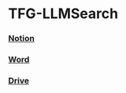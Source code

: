 # TFG-LLMSearch
### [Notion](https://nekoraru22.notion.site/tfg-llmsearch?pvs=74)
### [Word](https://unialicante-my.sharepoint.com/:w:/g/personal/igr61_mscloud_ua_es/Eb-UrcKdKrtIjjK5_MMpulUBE2g9K4321iJZ-dSxJcSXjg?e=ehapQh)
### [Drive](https://drive.google.com/drive/folders/1zJjSyJwJ9AuiOSdvJ0f7F3XqUQY-dMSL?usp=sharing)